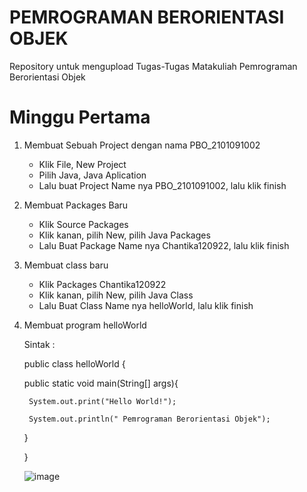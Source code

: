 # PEMROGRAMAN BERORIENTASI OBJEK
Repository untuk mengupload Tugas-Tugas Matakuliah Pemrograman Berorientasi Objek



# Minggu Pertama

1. Membuat Sebuah Project dengan nama PBO_2101091002
   * Klik File, New Project
   * Pilih Java, Java Aplication
   * Lalu buat Project Name nya PBO_2101091002, lalu klik finish

2. Membuat Packages Baru
   * Klik Source Packages
   * Klik kanan, pilih New, pilih Java Packages
   * Lalu Buat Package Name nya Chantika120922, lalu klik finish

3. Membuat class baru
   * Klik Packages Chantika120922
   * Klik kanan, pilih New, pilih Java Class
   * Lalu Buat Class Name nya helloWorld, lalu klik finish

4. Membuat program helloWorld
   
   Sintak :
   
    public class helloWorld {
    
      public static void main(String[] args){
        
        System.out.print("Hello World!");
        
        System.out.println(" Pemrograman Berorientasi Objek");
    
      }
   
    }
  
    ![image](https://user-images.githubusercontent.com/70676084/192139163-2743d75c-153a-42a0-a308-a63fb703dfb0.png)






